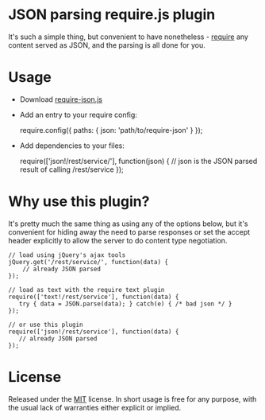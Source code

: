 # JSON parsing require.js plugin

It's such a simple thing, but convenient to have nonetheless - [require](http://requirejs.org) any content served as
JSON, and the parsing is all done for you.

# Usage

+ Download [require-json.js](//raw.github.com/steveukx/require-json/master/require-json.js)

+ Add an entry to your require config:

    require.config({
       paths: {
          json: 'path/to/require-json'
       }
    });

+ Add dependencies to your files:

    require(['json!/rest/service/'], function(json) {
       // json is the JSON parsed result of calling /rest/service
    });

# Why use this plugin?

It's pretty much the same thing as using any of the options below, but it's convenient for hiding away the need to parse
responses or set the accept header explicitly to allow the server to do content type negotiation.

    // load using jQuery's ajax tools
    jQuery.get('/rest/service/', function(data) {
        // already JSON parsed
    });

    // load as text with the require text plugin
    require(['text!/rest/service'], function(data) {
       try { data = JSON.parse(data); } catch(e) { /* bad json */ }
    });

    // or use this plugin
    require(['json!/rest/service'], function(data) {
       // already JSON parsed
    });

# License

Released under the [MIT](http://opensource.org/licenses/MIT) license. In short usage is free for any purpose, with the
usual lack of warranties either explicit or implied.


